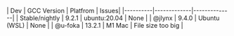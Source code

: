 | Dev      | GCC Version | Platfrom     | Issues|
|----------|-------------|--------------|
| Stable/nightly | 9.2.1       | ubuntu:20.04 | None |
| @jlynx   | 9.4.0       | Ubuntu (WSL) | None |
| @u-foka | 13.2.1       | M1 Mac | File size too big |